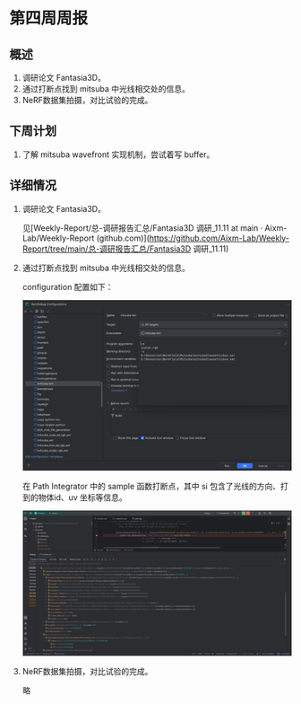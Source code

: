 # 第四周周报



## 概述

1. 调研论文 Fantasia3D。
2. 通过打断点找到 mitsuba 中光线相交处的信息。
3. NeRF数据集拍摄，对比试验的完成。



## 下周计划

1. 了解 mitsuba wavefront 实现机制，尝试着写 buffer。



## 详细情况

1. 调研论文 Fantasia3D。

   见[Weekly-Report/总-调研报告汇总/Fantasia3D 调研_11.11 at main · Aixm-Lab/Weekly-Report (github.com)](https://github.com/Aixm-Lab/Weekly-Report/tree/main/总-调研报告汇总/Fantasia3D 调研_11.11)

2. 通过打断点找到 mitsuba 中光线相交处的信息。

   configuration 配置如下：

   ![image-20231119203138686](./src/image-20231119203138686.png)

   在 Path Integrator 中的 sample 函数打断点，其中 si 包含了光线的方向、打到的物体id、uv 坐标等信息。

   ![image-20231119202802980](./src/image-20231119202802980.png)

3. NeRF数据集拍摄，对比试验的完成。

   略